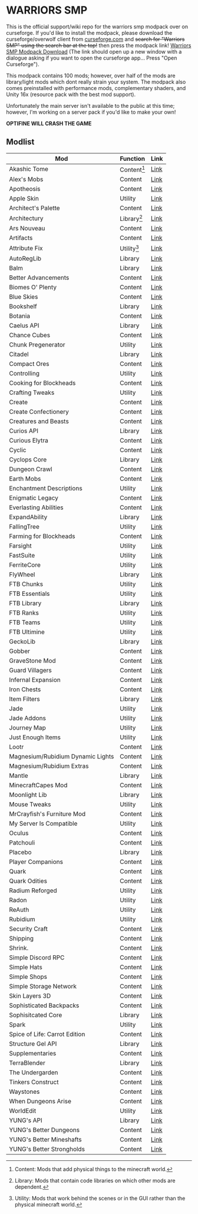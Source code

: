 # WARRIORS SMP

This is the official support/wiki repo for the warriors smp modpack over on curseforge. If you'd like to install the modpack, please download the curseforge/overwolf client from [curseforge.com](https://download.curseforge.com/) and ~~search for "Warriors SMP" using the search bar at the top!~~ then press the modpack link! [Warriors SMP Modpack Download](https://www.curseforge.com/minecraft/modpacks/warriors-smp/download/3881516?client=y) (The link should open up a new window with a dialogue asking if you want to open the curseforge app... Press "Open Curseforge").

This modpack contains 100 mods; however, over half of the mods are library/light mods which dont really strain your system. The modpack also comes preinstalled with performance mods, complementary shaders, and Unity 16x (resource pack with the best mod support).

Unfortunately the main server isn't available to the public at this time; however, I'm working on a server pack if you'd like to make your own!

**OPTIFINE WILL CRASH THE GAME**

## Modlist

|Mod|Function|Link|
|--|--|--|
|Akashic Tome|Content[^1]|[Link](https://www.curseforge.com/minecraft/mc-mods/akashic-tome)|
|Alex's Mobs|Content|[Link](https://www.curseforge.com/minecraft/mc-mods/alexs-mobs)|
|Apotheosis|Content|[Link](https://www.curseforge.com/minecraft/mc-mods/apotheosis)|
|Apple Skin|Utility|[Link](https://www.curseforge.com/minecraft/mc-mods/architects-palette)|
|Architect's Palette|Content|[Link](https://www.curseforge.com/minecraft/mc-mods/architects-palette)|
|Architectury|Library[^2]|[Link](https://www.curseforge.com/minecraft/mc-mods/architectury-api)|
|Ars Nouveau|Content|[Link](https://www.curseforge.com/minecraft/mc-mods/ars-nouveau)|
|Artifacts|Content|[Link](https://www.curseforge.com/minecraft/mc-mods/artifacts)|
|Attribute Fix|Utility[^3]|[Link](https://www.curseforge.com/minecraft/mc-mods/attributefix)|
|AutoRegLib|Library|[Link](https://www.curseforge.com/minecraft/mc-mods/autoreglib)|
|Balm|Library|[Link](https://www.curseforge.com/minecraft/mc-mods/balm)|
|Better Advancements|Content|[Link](https://www.curseforge.com/minecraft/mc-mods/better-advancements)|
|Biomes O' Plenty|Content|[Link](https://www.curseforge.com/minecraft/mc-mods/biomes-o-plenty)|
|Blue Skies|Content|[Link](https://www.curseforge.com/minecraft/mc-mods/blue-skies)|
|Bookshelf|Library|[Link](https://www.curseforge.com/minecraft/mc-mods/bookshelf)|
|Botania|Content|[Link](https://www.curseforge.com/minecraft/mc-mods/botania)|
|Caelus API|Library|[Link](https://www.curseforge.com/minecraft/mc-mods/caelus)|
|Chance Cubes|Content|[Link](https://www.curseforge.com/minecraft/mc-mods/chance-cubes)|
|Chunk Pregenerator|Utility|[Link](https://www.curseforge.com/minecraft/mc-mods/chunkpregenerator)|
|Citadel|Library|[Link](https://www.curseforge.com/minecraft/mc-mods/citadel)|
|Compact Ores|Content|[Link](https://www.curseforge.com/minecraft/mc-mods/compact-ores)|
|Controlling|Utility|[Link](https://www.curseforge.com/minecraft/mc-mods/controlling)|
|Cooking for Blockheads|Content|[Link](https://www.curseforge.com/minecraft/mc-mods/cooking-for-blockheads)|
|Crafting Tweaks|Utility|[Link](https://www.curseforge.com/minecraft/mc-mods/crafting-tweaks)|
|Create|Content|[Link](https://www.curseforge.com/minecraft/mc-mods/create)|
|Create Confectionery|Content|[Link](https://www.curseforge.com/minecraft/mc-mods/create-confectionery)|
|Creatures and Beasts|Content|[Link](https://www.curseforge.com/minecraft/mc-mods/creatures-and-beasts)|
|Curios API|Library|[Link](https://www.curseforge.com/minecraft/mc-mods/curios)|
|Curious Elytra|Content|[Link](https://www.curseforge.com/minecraft/mc-mods/curious-elytra)|
|Cyclic|Content|[Link](https://www.curseforge.com/minecraft/mc-mods/cyclic)|
|Cyclops Core|Library|[Link](https://www.curseforge.com/minecraft/mc-mods/cyclops-core)|
|Dungeon Crawl|Content|[Link](https://www.curseforge.com/minecraft/mc-mods/dungeon-crawl)|
|Earth Mobs|Content|[Link](https://www.curseforge.com/minecraft/mc-mods/earth-mobs)|
|Enchantment Descriptions|Utility|[Link](https://www.curseforge.com/minecraft/mc-mods/enchantment-descriptions)|
|Enigmatic Legacy|Content|[Link](https://www.curseforge.com/minecraft/mc-mods/enigmatic-legacy)|
|Everlasting Abilities|Content|[Link](https://www.curseforge.com/minecraft/mc-mods/everlastingabilities)|
|ExpandAbility|Library|[Link](https://www.curseforge.com/minecraft/mc-mods/expandability)|
|FallingTree|Utility|[Link](https://www.curseforge.com/minecraft/mc-mods/falling-tree)|
|Farming for Blockheads|Content|[Link](https://www.curseforge.com/minecraft/mc-mods/farming-for-blockheads)|
|Farsight|Utility|[Link](https://www.curseforge.com/minecraft/mc-mods/farsight)|
|FastSuite|Utility|[Link](https://www.curseforge.com/minecraft/mc-mods/fastsuite)|
|FerriteCore|Utility|[Link](https://www.curseforge.com/minecraft/mc-mods/ferritecore)|
|FlyWheel|Library|[Link](https://www.curseforge.com/minecraft/mc-mods/flywheel)|
|FTB Chunks|Utility|[Link](https://www.curseforge.com/minecraft/mc-mods/ftb-chunks-forge)|
|FTB Essentials|Utility|[Link](https://www.curseforge.com/minecraft/mc-mods/ftb-essentials-forge)|
|FTB Library|Library|[Link](https://www.curseforge.com/minecraft/mc-mods/ftb-library-forge)|
|FTB Ranks|Utility|[Link](https://www.curseforge.com/minecraft/mc-mods/ftb-ranks-forge)|
|FTB Teams|Utility|[Link](https://www.curseforge.com/minecraft/mc-mods/ftb-teams-forge)|
|FTB Ultimine|Utility|[Link](https://www.curseforge.com/minecraft/mc-mods/ftb-ultimine-forge)|
|GeckoLib|Library|[Link](https://www.curseforge.com/minecraft/mc-mods/geckolib)|
|Gobber|Content|[Link](https://www.curseforge.com/minecraft/mc-mods/gobber)|
|GraveStone Mod|Content|[Link](https://www.curseforge.com/minecraft/mc-mods/gravestone-mod)|
|Guard Villagers|Content|[Link](https://www.curseforge.com/minecraft/mc-mods/guard-villagers)|
|Infernal Expansion|Content|[Link](https://www.curseforge.com/minecraft/mc-mods/infernal-expansion)|
|Iron Chests|Content|[Link](https://www.curseforge.com/minecraft/mc-mods/iron-chests)|
|Item Filters|Library|[Link](https://www.curseforge.com/minecraft/mc-mods/item-filters)|
|Jade|Utility|[Link](https://www.curseforge.com/minecraft/mc-mods/jade)|
|Jade Addons|Utility|[Link](https://www.curseforge.com/minecraft/mc-mods/jade-addons)|
|Journey Map|Utility|[Link](https://www.curseforge.com/minecraft/mc-mods/journeymap)|
|Just Enough Items|Utility|[Link](https://www.curseforge.com/minecraft/mc-mods/jei)|
|Lootr|Content|[Link](https://www.curseforge.com/minecraft/mc-mods/lootr)|
|Magnesium/Rubidium Dynamic Lights|Content|[Link](https://www.curseforge.com/minecraft/mc-mods/dynamiclights-reforged)|
|Magnesium/Rubidium Extras|Content|[Link](https://www.curseforge.com/minecraft/mc-mods/magnesium-extras)|
|Mantle|Library|[Link](https://www.curseforge.com/minecraft/mc-mods/mantle)|
|MinecraftCapes Mod|Content|[Link](https://www.curseforge.com/minecraft/mc-mods/minecraftcapes-mod)|
|Moonlight Lib|Library|[Link](https://www.curseforge.com/minecraft/mc-mods/selene)|
|Mouse Tweaks|Utility|[Link](https://www.curseforge.com/minecraft/mc-mods/mouse-tweaks)|
|MrCrayfish's Furniture Mod|Content|[Link](https://www.curseforge.com/minecraft/mc-mods/mrcrayfish-furniture-mod)|
|My Server Is Compatible|Utility|[Link](https://www.curseforge.com/minecraft/mc-mods/my-server-is-compatible)|
|Oculus|Content|[Link](https://www.curseforge.com/minecraft/mc-mods/oculus)|
|Patchouli|Content|[Link](https://www.curseforge.com/minecraft/mc-mods/patchouli)|
|Placebo|Library|[Link](https://www.curseforge.com/minecraft/mc-mods/placebo)|
|Player Companions|Content|[Link](https://www.curseforge.com/minecraft/mc-mods/player-companions)|
|Quark|Content|[Link](https://www.curseforge.com/minecraft/mc-mods/quark)|
|Quark Odities|Content|[Link](https://www.curseforge.com/minecraft/mc-mods/quark-oddities)|
|Radium Reforged|Utility|[Link](https://www.curseforge.com/minecraft/mc-mods/radium-reforged)|
|Radon|Utility|[Link](https://www.curseforge.com/minecraft/mc-mods/radon)|
|ReAuth|Utility|[Link](https://www.curseforge.com/minecraft/mc-mods/reauth)|
|Rubidium|Utility|[Link](https://www.curseforge.com/minecraft/mc-mods/rubidium)|
|Security Craft|Content|[Link](https://www.curseforge.com/minecraft/mc-mods/security-craft)|
|Shipping|Content|[Link](https://www.curseforge.com/minecraft/mc-mods/shipping)|
|Shrink.|Content|[Link](https://www.curseforge.com/minecraft/mc-mods/shrink_)|
|Simple Discord RPC|Content|[Link](https://www.curseforge.com/minecraft/mc-mods/simple-discord-rpc)|
|Simple Hats|Content|[Link](https://www.curseforge.com/minecraft/mc-mods/simplehats)|
|Simple Shops|Content|[Link](https://www.curseforge.com/minecraft/mc-mods/simple-shops)|
|Simple Storage Network|Content|[Link](https://www.curseforge.com/minecraft/mc-mods/simple-storage-network)|
|Skin Layers 3D|Content|[Link](https://www.curseforge.com/minecraft/mc-mods/skin-layers-3d)|
|Sophisticated Backpacks|Content|[Link](https://www.curseforge.com/minecraft/mc-mods/sophisticated-backpacks)|
|Sophisitcated Core|Library|[Link](https://www.curseforge.com/minecraft/mc-mods/sophisticated-core)|
|Spark|Utility|[Link](https://www.curseforge.com/minecraft/mc-mods/spark)|
|Spice of Life: Carrot Edition|Content|[Link](https://www.curseforge.com/minecraft/mc-mods/spice-of-life-carrot-edition)|
|Structure Gel API|Library|[Link](https://www.curseforge.com/minecraft/mc-mods/structure-gel-api)|
|Supplementaries|Content|[Link](https://www.curseforge.com/minecraft/mc-mods/supplementaries)|
|TerraBlender|Library|[Link](https://www.curseforge.com/minecraft/mc-mods/terrablender)|
|The Undergarden|Content|[Link](https://www.curseforge.com/minecraft/mc-mods/the-undergarden)|
|Tinkers Construct|Content|[Link](https://www.curseforge.com/minecraft/mc-mods/tinkers-construct)|
|Waystones|Content|[Link](https://www.curseforge.com/minecraft/mc-mods/waystones)|
|When Dungeons Arise|Content|[Link](https://www.curseforge.com/minecraft/mc-mods/when-dungeons-arise)|
|WorldEdit|Utility|[Link](https://www.curseforge.com/minecraft/mc-mods/worldedit)|
|YUNG's API|Library|[Link](https://www.curseforge.com/minecraft/mc-mods/yungs-api)|
|YUNG's Better Dungeons|Content|[Link](https://www.curseforge.com/minecraft/mc-mods/yungs-better-dungeons)|
|YUNG's Better Mineshafts|Content|[Link](https://www.curseforge.com/minecraft/mc-mods/yungs-better-mineshafts-forge)|
|YUNG's Better Strongholds|Content|[Link](https://www.curseforge.com/minecraft/mc-mods/yungs-better-strongholds)|

[^1]: Content: Mods that add physical things to the minecraft world.
[^2]: Library: Mods that contain code libraries on which other mods are dependent.
[^3]: Utility: Mods that work behind the scenes or in the GUI rather than the physical minecraft world.
